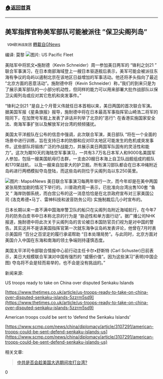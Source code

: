 ###  [:house:返回首頁](https://github.com/ourhimalayas/txt)
---

## 美军指挥官称美军部队可能被派往 ”保卫尖阁列岛”
` VOH欧洲战友团` [轉載自GNews](https://gnews.org/zh-hans/506548/)

编译: 莫黎
![]()![](https://gnews-media-offload.s3.amazonaws.com/wp-content/uploads/2020/10/30205322/IMG_2939.jpg)图片: US Pacific Fleet


美陆军中将凯文•施耐德（Kevin Schneider）周一参加美日两军的 “锋利之剑21 ” 联合军事演习，在日本南部海域登上一艘日本驱逐舰后表示，美军可能会被派往东海有争议的岛屿以遏制北京在该地区日益增加的军事活动。他还将矛头指向了最近 ”北京方面的恶意活动”。施耐德中将（Kevin Schneider）称，”我们的到来只是为了展示美军部队的一小部分机动性，但同样的能力可以用来部署大批作战部队以保卫尖阁列岛或应对其它危机和突发事件。”

“锋利之剑21 “是自上个月菅义伟就任日本首相以来，美日两国的首次联合军演。据美国军报《星条旗报》报导，施耐德中将在日本最高军事指挥官山崎浩二将军的陪同下，在加贺号军舰上发表了讲话并列举了北京的”恶行”: 在香港实施国家安全法、南海军事扩张以及解放军对台湾的频频骚扰。

美国太平洋舰队在公布的信息中强调，此次联合军演，美日部队 “将在一个全面的场景中进行训练，旨在支持日本的防御和应对印太地区可能发生的危机或突发事件。这些部队将锻炼广泛的作战能力，并展示美日两国军队固有的灵活性和能力”。这次为期10天的海陆空军事演习，一共有3.7万名日本军人和9000名美国军人参加，包括一艘美国航母打击群，一支由20艘日本海上自卫队战舰组成的舰队和170架战机， 以及一艘来自加拿大的护卫舰。所有演习部队都会在日本冲绳附近岛屿进行两栖模拟夺岛登陆，而这些岛屿则位于尖阁列岛以东250英里。


![]()![](https://gnews-media-offload.s3.amazonaws.com/wp-content/uploads/2020/10/30212039/%E3%80%90JF%E3%80%91%EF%BC%AD%E7%AB%B9%E5%B3%B6-%E5%B0%96%E9%96%A3%E8%AB%B8%E5%B3%B6-1024x1000-1.jpg)图片: Maps4News
美日联合军事演习每两年举行一次，而今年却是在美中两国紧张局势加剧的情况下举行的。川普政府周一表示，已批准向台湾出售100套 “鱼叉 ” 海岸防御系统，而白宫公布的这一消息恰恰是在北京政府宣布对三家美国公司 (洛克希德•马丁、雷神科技和波音防务公司) 实施制裁后几小时宣布的。

日本长期以来一直不满中国海岸警卫队的船只在尖阁列岛附近海域航行，在今年7月的防务白皮书中日本称北京的行为是 “胁迫性和单方面行动”。据广播公司NHK报道，施耐德中将此次关于尖阁列岛的言论被日本国防官员们视为是对中国的警告。其实这并不是该美国指挥官第一次就东海争议岛屿发表评论，他曾在7月时表示美国将 “百分之百坚定的履行承诺帮助 “日本处理局势”。与此同时，北京方面对美国介入中国在东海和南海的领土争端则持谨慎态度。

美国太平洋司令部联合情报中心前行动主任卡尔•舒斯特 (Carl Schuster)日前表示，美日大规模联合军演对中国有强烈的 “威慑价值”。因为这些演习”表明(中国企图) 夺岛将不会是轻而易举的，也不会是没有挑战的。”





新闻来源:

US troops ready to take on China over disputed Senkaku Islands

[https://www.thetimes.co.uk/article/us-troops-ready-to-take-on-china-over-disputed-senkaku-islands-5zzrm5sd9](https://www.thetimes.co.uk/article/us-troops-ready-to-take-on-china-over-disputed-senkaku-islands-5zzrm5sd9)

American troops could be sent to ‘defend the Senkaku Islands’

[https://www.scmp.com/news/china/diplomacy/article/3107291/american-troops-could-be-sent-defend-senkaku-islands-us](https://www.scmp.com/news/china/diplomacy/article/3107291/american-troops-could-be-sent-defend-senkaku-islands-us)







相关文章:



> [中共是否会趁美国大选期间攻打台湾?](https://gnews.org/459294/)



0
